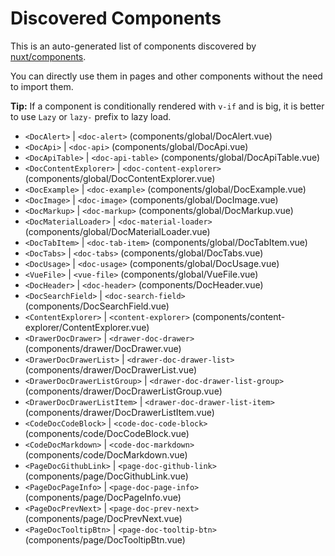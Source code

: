 # Discovered Components

This is an auto-generated list of components discovered by [nuxt/components](https://github.com/nuxt/components).

You can directly use them in pages and other components without the need to import them.

**Tip:** If a component is conditionally rendered with `v-if` and is big, it is better to use `Lazy` or `lazy-` prefix to lazy load.

- `<DocAlert>` | `<doc-alert>` (components/global/DocAlert.vue)
- `<DocApi>` | `<doc-api>` (components/global/DocApi.vue)
- `<DocApiTable>` | `<doc-api-table>` (components/global/DocApiTable.vue)
- `<DocContentExplorer>` | `<doc-content-explorer>` (components/global/DocContentExplorer.vue)
- `<DocExample>` | `<doc-example>` (components/global/DocExample.vue)
- `<DocImage>` | `<doc-image>` (components/global/DocImage.vue)
- `<DocMarkup>` | `<doc-markup>` (components/global/DocMarkup.vue)
- `<DocMaterialLoader>` | `<doc-material-loader>` (components/global/DocMaterialLoader.vue)
- `<DocTabItem>` | `<doc-tab-item>` (components/global/DocTabItem.vue)
- `<DocTabs>` | `<doc-tabs>` (components/global/DocTabs.vue)
- `<DocUsage>` | `<doc-usage>` (components/global/DocUsage.vue)
- `<VueFile>` | `<vue-file>` (components/global/VueFile.vue)
- `<DocHeader>` | `<doc-header>` (components/DocHeader.vue)
- `<DocSearchField>` | `<doc-search-field>` (components/DocSearchField.vue)
- `<ContentExplorer>` | `<content-explorer>` (components/content-explorer/ContentExplorer.vue)
- `<DrawerDocDrawer>` | `<drawer-doc-drawer>` (components/drawer/DocDrawer.vue)
- `<DrawerDocDrawerList>` | `<drawer-doc-drawer-list>` (components/drawer/DocDrawerList.vue)
- `<DrawerDocDrawerListGroup>` | `<drawer-doc-drawer-list-group>` (components/drawer/DocDrawerListGroup.vue)
- `<DrawerDocDrawerListItem>` | `<drawer-doc-drawer-list-item>` (components/drawer/DocDrawerListItem.vue)
- `<CodeDocCodeBlock>` | `<code-doc-code-block>` (components/code/DocCodeBlock.vue)
- `<CodeDocMarkdown>` | `<code-doc-markdown>` (components/code/DocMarkdown.vue)
- `<PageDocGithubLink>` | `<page-doc-github-link>` (components/page/DocGithubLink.vue)
- `<PageDocPageInfo>` | `<page-doc-page-info>` (components/page/DocPageInfo.vue)
- `<PageDocPrevNext>` | `<page-doc-prev-next>` (components/page/DocPrevNext.vue)
- `<PageDocTooltipBtn>` | `<page-doc-tooltip-btn>` (components/page/DocTooltipBtn.vue)
